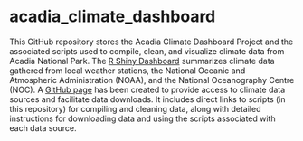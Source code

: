 # acadia_climate_dashboard
This GitHub repository stores the Acadia Climate Dashboard Project and the associated scripts used to compile, clean, and visualize climate data from Acadia National Park. The [R Shiny Dashboard](https://github.com/Kylelima21/acadia_climate_dashboard/blob/dev/app.R) summarizes climate data gathered from local weather stations, the National Oceanic and Atmospheric Administration (NOAA), and the National Oceanography Centre (NOC). A [GitHub page](https://kylelima21.github.io/acadia_climate_dashboard/) has been created to provide access to climate data sources and facilitate data downloads. It includes direct links to scripts (in this repository) for compiling and cleaning data, along with detailed instructions for downloading data and using the scripts associated with each data source. 
